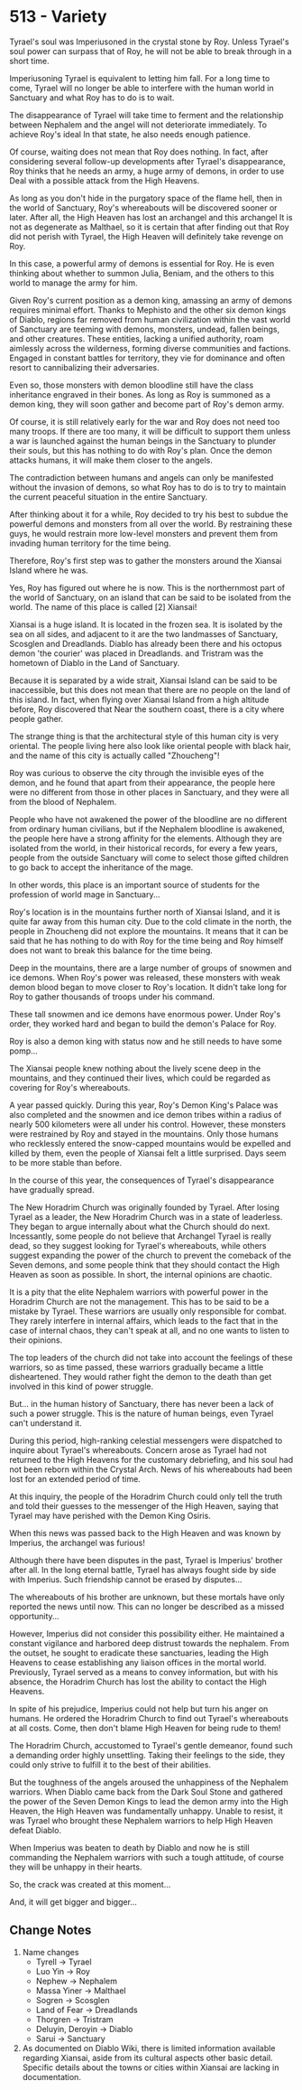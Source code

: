 # 513 - Variety

Tyrael's soul was Imperiusoned in the crystal stone by Roy. Unless Tyrael's soul power can surpass that of Roy, he will not be able to break through in a short time.

Imperiusoning Tyrael is equivalent to letting him fall. For a long time to come, Tyrael will no longer be able to interfere with the human world in Sanctuary and what Roy has to do is to wait.

The disappearance of Tyrael will take time to ferment and the relationship between Nephalem and the angel will not deteriorate immediately. To achieve Roy's ideal In that state, he also needs enough patience.

Of course, waiting does not mean that Roy does nothing. In fact, after considering several follow-up developments after Tyrael's disappearance, Roy thinks that he needs an army, a huge army of demons, in order to use Deal with a possible attack from the High Heavens.

As long as you don't hide in the purgatory space of the flame hell, then in the world of Sanctuary, Roy's whereabouts will be discovered sooner or later. After all, the High Heaven has lost an archangel and this archangel It is not as degenerate as Malthael, so it is certain that after finding out that Roy did not perish with Tyrael, the High Heaven will definitely take revenge on Roy.

In this case, a powerful army of demons is essential for Roy. He is even thinking about whether to summon Julia, Beniam, and the others to this world to manage the army for him.

Given Roy's current position as a demon king, amassing an army of demons requires minimal effort. Thanks to Mephisto and the other six demon kings of Diablo, regions far removed from human civilization within the vast world of Sanctuary are teeming with demons, monsters, undead, fallen beings, and other creatures. These entities, lacking a unified authority, roam aimlessly across the wilderness, forming diverse communities and factions. Engaged in constant battles for territory, they vie for dominance and often resort to cannibalizing their adversaries.

Even so, those monsters with demon bloodline still have the class inheritance engraved in their bones. As long as Roy is summoned as a demon king, they will soon gather and become part of Roy's demon army.

Of course, it is still relatively early for the war and Roy does not need too many troops. If there are too many, it will be difficult to support them unless a war is launched against the human beings in the Sanctuary to plunder their souls, but this has nothing to do with Roy's plan. Once the demon attacks humans, it will make them closer to the angels.

The contradiction between humans and angels can only be manifested without the invasion of demons, so what Roy has to do is to try to maintain the current peaceful situation in the entire Sanctuary.

After thinking about it for a while, Roy decided to try his best to subdue the powerful demons and monsters from all over the world. By restraining these guys, he would restrain more low-level monsters and prevent them from invading human territory for the time being.

Therefore, Roy's first step was to gather the monsters around the Xiansai Island where he was.

Yes, Roy has figured out where he is now. This is the northernmost part of the world of Sanctuary, on an island that can be said to be isolated from the world. The name of this place is called [2] Xiansai!

Xiansai is a huge island. It is located in the frozen sea. It is isolated by the sea on all sides, and adjacent to it are the two landmasses of Sanctuary, Scosglen and Dreadlands. Diablo has already been there and his octopus demon 'the courier' was placed in Dreadlands. and Tristram was the hometown of Diablo in the Land of Sanctuary.

Because it is separated by a wide strait, Xiansai Island can be said to be inaccessible, but this does not mean that there are no people on the land of this island. In fact, when flying over Xiansai Island from a high altitude before, Roy discovered that Near the southern coast, there is a city where people gather.

The strange thing is that the architectural style of this human city is very oriental. The people living here also look like oriental people with black hair, and the name of this city is actually called "Zhoucheng"!

Roy was curious to observe the city through the invisible eyes of the demon, and he found that apart from their appearance, the people here were no different from those in other places in Sanctuary, and they were all from the blood of Nephalem.

People who have not awakened the power of the bloodline are no different from ordinary human civilians, but if the Nephalem bloodline is awakened, the people here have a strong affinity for the elements. Although they are isolated from the world, in their historical records, for every a few years, people from the outside Sanctuary will come to select those gifted children to go back to accept the inheritance of the mage.

In other words, this place is an important source of students for the profession of world mage in Sanctuary...

Roy's location is in the mountains further north of Xiansai Island, and it is quite far away from this human city. Due to the cold climate in the north, the people in Zhoucheng did not explore the mountains. It means that it can be said that he has nothing to do with Roy for the time being and Roy himself does not want to break this balance for the time being.

Deep in the mountains, there are a large number of groups of snowmen and ice demons. When Roy's power was released, these monsters with weak demon blood began to move closer to Roy's location. It didn't take long for Roy to gather thousands of troops under his command.

These tall snowmen and ice demons have enormous power. Under Roy's order, they worked hard and began to build the demon's Palace for Roy.

Roy is also a demon king with status now and he still needs to have some pomp...

The Xiansai people knew nothing about the lively scene deep in the mountains, and they continued their lives, which could be regarded as covering for Roy's whereabouts.

A year passed quickly. During this year, Roy's Demon King's Palace was also completed and the snowmen and ice demon tribes within a radius of nearly 500 kilometers were all under his control. However, these monsters were restrained by Roy and stayed in the mountains. Only those humans who recklessly entered the snow-capped mountains would be expelled and killed by them, even the people of Xiansai felt a little surprised. Days seem to be more stable than before.

In the course of this year, the consequences of Tyrael's disappearance have gradually spread.

The New Horadrim Church was originally founded by Tyrael. After losing Tyrael as a leader, the New Horadrim Church was in a state of leaderless. They began to argue internally about what the Church should do next. Incessantly, some people do not believe that Archangel Tyrael is really dead, so they suggest looking for Tyrael's whereabouts, while others suggest expanding the power of the church to prevent the comeback of the Seven demons, and some people think that they should contact the High Heaven as soon as possible. In short, the internal opinions are chaotic.

It is a pity that the elite Nephalem warriors with powerful power in the Horadrim Church are not the management. This has to be said to be a mistake by Tyrael. These warriors are usually only responsible for combat. They rarely interfere in internal affairs, which leads to the fact that in the case of internal chaos, they can't speak at all, and no one wants to listen to their opinions.

The top leaders of the church did not take into account the feelings of these warriors, so as time passed, these warriors gradually became a little disheartened. They would rather fight the demon to the death than get involved in this kind of power struggle.

But... in the human history of Sanctuary, there has never been a lack of such a power struggle. This is the nature of human beings, even Tyrael can't understand it.

During this period, high-ranking celestial messengers were dispatched to inquire about Tyrael's whereabouts. Concern arose as Tyrael had not returned to the High Heavens for the customary debriefing, and his soul had not been reborn within the Crystal Arch. News of his whereabouts had been lost for an extended period of time.

At this inquiry, the people of the Horadrim Church could only tell the truth and told their guesses to the messenger of the High Heaven, saying that Tyrael may have perished with the Demon King Osiris.

When this news was passed back to the High Heaven and was known by Imperius, the archangel was furious!

Although there have been disputes in the past, Tyrael is Imperius' brother after all. In the long eternal battle, Tyrael has always fought side by side with Imperius. Such friendship cannot be erased by disputes...

The whereabouts of his brother are unknown, but these mortals have only reported the news until now. This can no longer be described as a missed opportunity...

However, Imperius did not consider this possibility either. He maintained a constant vigilance and harbored deep distrust towards the nephalem. From the outset, he sought to eradicate these sanctuaries, leading the High Heavens to cease establishing any liaison offices in the mortal world. Previously, Tyrael served as a means to convey information, but with his absence, the Horadrim Church has lost the ability to contact the High Heavens.

In spite of his prejudice, Imperius could not help but turn his anger on humans. He ordered the Horadrim Church to find out Tyrael's whereabouts at all costs. Come, then don't blame High Heaven for being rude to them!

The Horadrim Church, accustomed to Tyrael's gentle demeanor, found such a demanding order highly unsettling. Taking their feelings to the side, they could only strive to fulfill it to the best of their abilities.

But the toughness of the angels aroused the unhappiness of the Nephalem warriors. When Diablo came back from the Dark Soul Stone and gathered the power of the Seven Demon Kings to lead the demon army into the High Heaven, the High Heaven was fundamentally unhappy. Unable to resist, it was Tyrael who brought these Nephalem warriors to help High Heaven defeat Diablo.

When Imperius was beaten to death by Diablo and now he is still commanding the Nephalem warriors with such a tough attitude, of course they will be unhappy in their hearts.

So, the crack was created at this moment...

And, it will get bigger and bigger...

## Change Notes

1. Name changes
    - Tyrell -> Tyrael
    - Luo Yin -> Roy
    - Nephew -> Nephalem
    - Massa Yiner -> Malthael
    - Sogren -> Scosglen
    - Land of Fear -> Dreadlands
    - Thorgren -> Tristram
    - Deluyin, Deroyin -> Diablo
    - Sarui -> Sanctuary
2. As documented on Diablo Wiki, there is limited information available regarding Xiansai, aside from its cultural aspects other basic detail. Specific details about the towns or cities within Xiansai are lacking in documentation.
